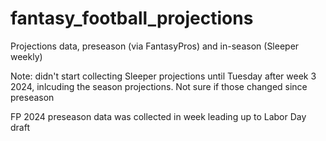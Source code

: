 # fantasy_football_projections

Projections data, preseason (via FantasyPros) and in-season (Sleeper weekly)

Note: didn't start collecting Sleeper projections until Tuesday after week 3 2024, inlcuding the season projections. Not sure if those changed since preseason

FP 2024 preseason data was collected in week leading up to Labor Day draft